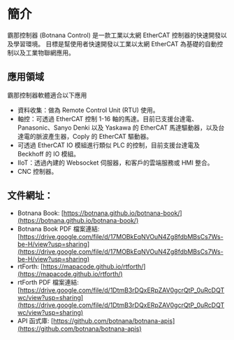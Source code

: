 # 簡介

霸那控制器 (Botnana Control) 是一款工業以太網 EtherCAT 控制器的快速開發以及學習環境。
目標是幫使用者快速開發以工業以太網 EtherCAT 為基礎的自動控制以及工業物聯網應用。

## 應用領域

霸那控制器軟體適合以下應用

* 資料收集：做為 Remote Control Unit (RTU) 使用。
* 軸控：可透過 EtherCAT 控制 1-16 軸的馬達。目前已支援台達電、Panasonic、Sanyo Denki 以及 Yaskawa 的 EtherCAT 馬達驅動器，以及台達電的脈波產生器，Coply 的 EtherCAT 驅動器。
* 可透過 EtherCAT IO 模組進行類似 PLC 的控制，目前支援台達電及 Beckhoff 的 IO 模組。
* IIoT：透過內建的 Websocket 伺服器，和客戶的雲端服務或 HMI 整合。
* CNC 控制器。

## 文件網址：

- Botnana Book: [https://botnana.github.io/botnana-book/](https://botnana.github.io/botnana-book/)
- Botnana Book PDF 檔案連結: [https://drive.google.com/file/d/17MOBkEqNVOuN4Zg8fdbMBsCs7Ws-be-H/view?usp=sharing](https://drive.google.com/file/d/17MOBkEqNVOuN4Zg8fdbMBsCs7Ws-be-H/view?usp=sharing)
- rtForth: [https://mapacode.github.io/rtforth/](https://mapacode.github.io/rtforth/)
- rtForth PDF 檔案連結: [https://drive.google.com/file/d/1DtmB3rDQxERpZAV0gcrQtP_0uRcDQTwc/view?usp=sharing](https://drive.google.com/file/d/1DtmB3rDQxERpZAV0gcrQtP_0uRcDQTwc/view?usp=sharing)
- API 函式庫: [https://github.com/botnana/botnana-apis](https://github.com/botnana/botnana-apis)